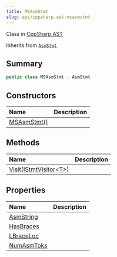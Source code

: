 ```yaml
---
title: MSAsmStmt
slug: api/cppsharp.ast.msasmstmt
---
```

Class in [CppSharp.AST](/api/cppsharp/ast)

Inherits from [`AsmStmt`](/api/cppsharp/ast/asmstmt)

## Summary



```csharp
public class MSAsmStmt : AsmStmt
```

## Constructors

|Name|Description|
|:---|:---|
|[MSAsmStmt\(\)](/api/cppsharp/ast/msasmstmt//ctor)||

## Methods

|Name|Description|
|:---|:---|
|[Visit\(IStmtVisitor\<T\>\)](/api/cppsharp/ast/msasmstmt/visit)||

## Properties

|Name|Description|
|:---|:---|
|[AsmString](/api/cppsharp/ast/msasmstmt/asmstring)||
|[HasBraces](/api/cppsharp/ast/msasmstmt/hasbraces)||
|[LBraceLoc](/api/cppsharp/ast/msasmstmt/lbraceloc)||
|[NumAsmToks](/api/cppsharp/ast/msasmstmt/numasmtoks)||

